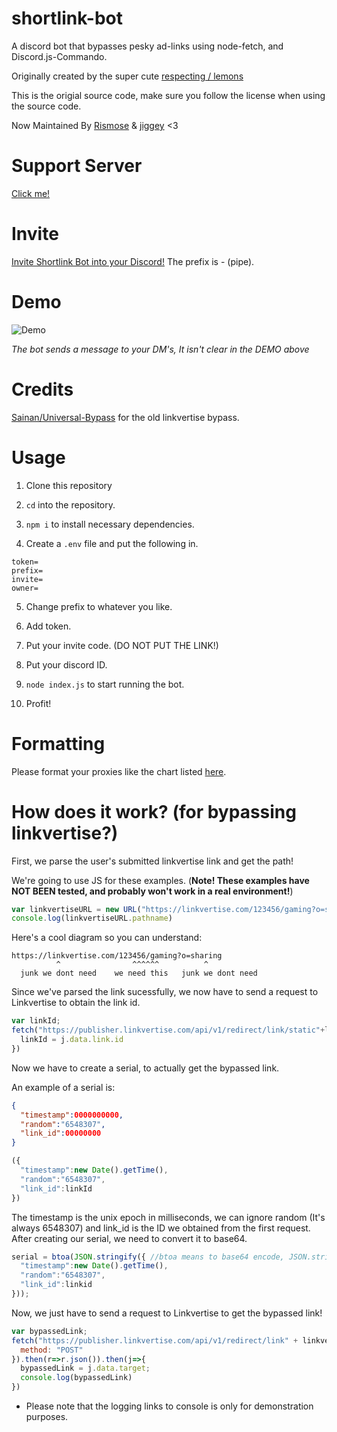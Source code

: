 # shortlink-bot
A discord bot that bypasses pesky ad-links using node-fetch, and Discord.js-Commando.

Originally created by the super cute [respecting / lemons](https://github.com/respecting)

This is the origial source code, make sure you follow the license when using the source code.

Now Maintained By [Rismose](https://github.com/Rismose) & [jiggey](https://github.com/jiggey1) <3

# Support Server

[Click me!](https://discord.gg/YhkPFjrDjk)

# Invite
[Invite Shortlink Bot into your Discord!](https://discord.com/oauth2/authorize?client_id=780857188171644962&scope=bot&permissions=8192) The prefix is - (pipe).

# Demo

![Demo](demo1.gif)

*The bot sends a message to your DM's, It isn't clear in the DEMO above*
# Credits
[Sainan/Universal-Bypass](https://github.com/Sainan/Universal-Bypass) for the old linkvertise bypass.

# Usage
1. Clone this repository

2. `cd` into the repository.

3. `npm i` to install necessary dependencies.

4. Create a `.env` file and put the following in. 

```
token=
prefix=
invite=
owner=
```

5. Change prefix to whatever you like.

6. Add token.

7. Put your invite code. (DO NOT PUT THE LINK!)

8. Put your discord ID.

9. `node index.js` to start running the bot.

10. Profit!

# Formatting

Please format your proxies like the chart listed [here](https://github.com/TooTallNate/node-proxy-agent/blob/master/README.md).

# How does it work? (for bypassing linkvertise?)
First, we parse the user's submitted linkvertise link and get the path!

We're going to use JS for these examples. (**Note! These examples have NOT BEEN tested, and probably won't work in a real environment!**)

```js
var linkvertiseURL = new URL("https://linkvertise.com/123456/gaming?o=sharing")
console.log(linkvertiseURL.pathname)
```

Here's a cool diagram so you can understand:
```
https://linkvertise.com/123456/gaming?o=sharing
          ^                ^^^^^^          ^
  junk we dont need    we need this   junk we dont need
```

Since we've parsed the link sucessfully, we now have to send a request to Linkvertise to obtain the link id.

```js
var linkId;
fetch("https://publisher.linkvertise.com/api/v1/redirect/link/static"+linkvertiseURL.pathname).then(r=>r.json()).then(j=>{
  linkId = j.data.link.id
})
```

Now we have to create a serial, to actually get the bypassed link.

An example of a serial is: 

```json
{
  "timestamp":0000000000, 
  "random":"6548307", 
  "link_id":00000000
}
``` 
```js
({
  "timestamp":new Date().getTime(), 
  "random":"6548307", 
  "link_id":linkId
})
```

The timestamp is the unix epoch in milliseconds, we can ignore random (It's always 6548307) and link_id is the ID we obtained from the first request. After creating our serial, we need to convert it to base64.

```js
serial = btoa(JSON.stringify({ //btoa means to base64 encode, JSON.stringify turns the serial JSON into a string so btoa doesn't throw errors.
  "timestamp":new Date().getTime(), 
  "random":"6548307", 
  "link_id":linkid
}));
```

Now, we just have to send a request to Linkvertise to get the bypassed link!

```js
var bypassedLink;
fetch("https://publisher.linkvertise.com/api/v1/redirect/link" + linkvertiseURL.path + "/target?serial=" + serial, {
  method: "POST"
}).then(r=>r.json()).then(j=>{
  bypassedLink = j.data.target;
  console.log(bypassedLink)
})
```
* Please note that the logging links to console is only for demonstration purposes.
